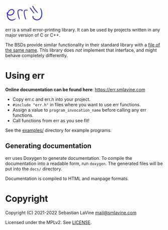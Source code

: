 [![err :)](logo.jpg)](https://sr.ht/~smlavine/err)

err is a small error-printing library. It can be used by projects
written in any major version of C or C++.

The BSDs provide similar functionality in their standard library with a
[file of the same name][freebsd-err.h]. This library does *not*
implement that interface, and might behave completely differently.

[freebsd-err.h]: https://www.freebsd.org/cgi/man.cgi?query=err

# Using err

**Online documentation can be found here**: <https://err.smlavine.com>

- Copy err.c and err.h into your project.
- `#include "err.h"` in files where you want to use err functions.
- Assign a value to `program_invocation_name` before calling any err functions.
- Call functions from err as you see fit!

See the [examples/][examples] directory for example programs.

[examples]: https://git.sr.ht/~smlavine/err/tree/master/item/examples/

## Generating documentation

err uses Doxygen to generate documentation. To compile the documentation
into a readable form, run `doxygen`. The generated files will be put
into the `docs/` directory.

Documentation is compiled to HTML and manpage formats.

# Copyright

Copyright (C) 2021-2022 Sebastian LaVine <mail@smlavine.com>

Licensed under the MPLv2. See [LICENSE][license].

[license]: https://git.sr.ht/~smlavine/err/tree/master/item/LICENSE
